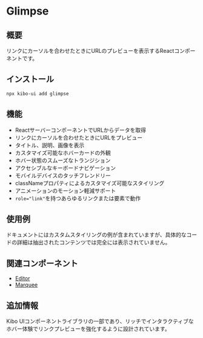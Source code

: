 # Glimpse

## 概要
リンクにカーソルを合わせたときにURLのプレビューを表示するReactコンポーネントです。

## インストール
```bash
npx kibo-ui add glimpse
```

## 機能
- ReactサーバーコンポーネントでURLからデータを取得
- リンクにカーソルを合わせたときにURLをプレビュー
- タイトル、説明、画像を表示
- カスタマイズ可能なホバーカードの外観
- ホバー状態のスムーズなトランジション
- アクセシブルなキーボードナビゲーション
- モバイルデバイスのタッチフレンドリー
- classNameプロパティによるカスタマイズ可能なスタイリング
- アニメーションのモーション軽減サポート
- `role="link"`を持つあらゆるリンクまたは要素で動作

## 使用例
ドキュメントにはカスタムスタイリングの例が含まれていますが、具体的なコードの詳細は抽出されたコンテンツでは完全には表示されていません。

## 関連コンポーネント
- [Editor](/components/editor)
- [Marquee](/components/marquee)

## 追加情報
Kibo UIコンポーネントライブラリの一部であり、リッチでインタラクティブなホバー体験でリンクプレビューを強化するように設計されています。
